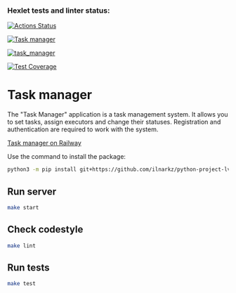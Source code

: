 ### Hexlet tests and linter status:
[![Actions Status](https://github.com/ilnarkz/python-project-lvl4/workflows/hexlet-check/badge.svg)](https://github.com/ilnarkz/python-project-lvl4/actions)

[![Task manager](https://api.codeclimate.com/v1/badges/2cb879034d11589b33ab/maintainability)](https://codeclimate.com/github/ilnarkz/python-project-lvl4/maintainability)

[![task_manager](https://github.com/ilnarkz/python-project-lvl4/actions/workflows/main.yaml/badge.svg)](https://github.com/ilnarkz/python-project-lvl4/actions/workflows/main.yaml)

[![Test Coverage](https://api.codeclimate.com/v1/badges/2cb879034d11589b33ab/test_coverage)](https://codeclimate.com/github/ilnarkz/python-project-lvl4/test_coverage)

# Task manager

The "Task Manager" application is a task management system. 
It allows you to set tasks, assign executors and change their statuses. Registration and authentication are required to work with the system.

[Task manager on Railway](https://web-production-8045.up.railway.app/)


Use the command to install the package: 

```bash
python3 -m pip install git+https://github.com/ilnarkz/python-project-lvl4.git
```

## Run server

```bash
make start
```

## Check codestyle

```bash
make lint
```

## Run tests

```bash
make test
```